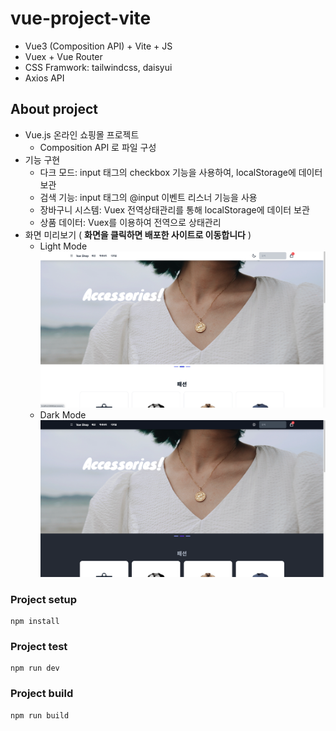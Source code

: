 # vue-project-vite
- Vue3 (Composition API) + Vite + JS
- Vuex + Vue Router
- CSS Framwork: tailwindcss, daisyui
- Axios API

## About project
- Vue.js 온라인 쇼핑몰 프로젝트
  - Composition API 로 파일 구성
- 기능 구현
  - 다크 모드: input 태그의 checkbox 기능을 사용하여, localStorage에 데이터 보관
  - 검색 기능: input 태그의 @input 이벤트 리스너 기능을 사용
  - 장바구니 시스템: Vuex 전역상태관리를 통해 localStorage에 데이터 보관
  - 상품 데이터: Vuex를 이용하여 전역으로 상태관리
- 화면 미리보기 ( **화면을 클릭하면 배포한 사이트로 이동합니다** )
  - Light Mode
[![light](./src/assets/light%20ver.png)](https://vue-project-vite.vercel.app/)
  - Dark Mode
[![dark](./src/assets/dark%20ver.png)](https://vue-project-vite.vercel.app/)

### Project setup
```
npm install
```

### Project test
```
npm run dev
```

### Project build
```
npm run build
```